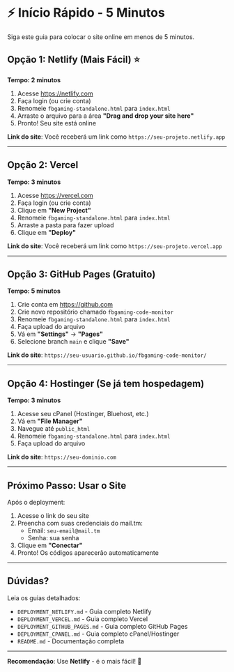 # ⚡ Início Rápido - 5 Minutos

Siga este guia para colocar o site online em menos de 5 minutos.

## Opção 1: Netlify (Mais Fácil) ⭐

**Tempo: 2 minutos**

1. Acesse https://netlify.com
2. Faça login (ou crie conta)
3. Renomeie `fbgaming-standalone.html` para `index.html`
4. Arraste o arquivo para a área **"Drag and drop your site here"**
5. Pronto! Seu site está online

**Link do site**: Você receberá um link como `https://seu-projeto.netlify.app`

---

## Opção 2: Vercel

**Tempo: 3 minutos**

1. Acesse https://vercel.com
2. Faça login (ou crie conta)
3. Clique em **"New Project"**
4. Renomeie `fbgaming-standalone.html` para `index.html`
5. Arraste a pasta para fazer upload
6. Clique em **"Deploy"**

**Link do site**: Você receberá um link como `https://seu-projeto.vercel.app`

---

## Opção 3: GitHub Pages (Gratuito)

**Tempo: 5 minutos**

1. Crie conta em https://github.com
2. Crie novo repositório chamado `fbgaming-code-monitor`
3. Renomeie `fbgaming-standalone.html` para `index.html`
4. Faça upload do arquivo
5. Vá em **"Settings"** → **"Pages"**
6. Selecione branch `main` e clique **"Save"**

**Link do site**: `https://seu-usuario.github.io/fbgaming-code-monitor/`

---

## Opção 4: Hostinger (Se já tem hospedagem)

**Tempo: 3 minutos**

1. Acesse seu cPanel (Hostinger, Bluehost, etc.)
2. Vá em **"File Manager"**
3. Navegue até `public_html`
4. Renomeie `fbgaming-standalone.html` para `index.html`
5. Faça upload do arquivo

**Link do site**: `https://seu-dominio.com`

---

## Próximo Passo: Usar o Site

Após o deployment:

1. Acesse o link do seu site
2. Preencha com suas credenciais do mail.tm:
   - Email: `seu-email@mail.tm`
   - Senha: sua senha
3. Clique em **"Conectar"**
4. Pronto! Os códigos aparecerão automaticamente

---

## Dúvidas?

Leia os guias detalhados:
- `DEPLOYMENT_NETLIFY.md` - Guia completo Netlify
- `DEPLOYMENT_VERCEL.md` - Guia completo Vercel
- `DEPLOYMENT_GITHUB_PAGES.md` - Guia completo GitHub Pages
- `DEPLOYMENT_CPANEL.md` - Guia completo cPanel/Hostinger
- `README.md` - Documentação completa

---

**Recomendação**: Use **Netlify** - é o mais fácil! 🚀

